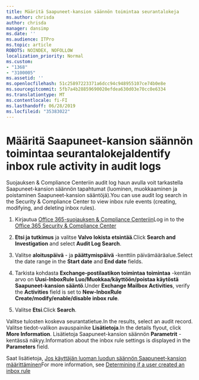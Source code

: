 ```yaml
---
title: Määritä Saapuneet-kansion säännön toimintaa seurantalokeja
ms.author: chrisda
author: chrisda
manager: dansimp
ms.date: ''
ms.audience: ITPro
ms.topic: article
ROBOTS: NOINDEX, NOFOLLOW
localization_priority: Normal
ms.custom:
- "1368"
- "3100005"
ms.assetid: ''
ms.openlocfilehash: 51c25897223371a6dcc94c948955107ce74b0e8e
ms.sourcegitcommit: 5fb7a4b28859690020efdea630d03e70cc0e6334
ms.translationtype: MT
ms.contentlocale: fi-FI
ms.lasthandoff: 06/28/2019
ms.locfileid: "35383022"
---
```

# <a name="identify-inbox-rule-activity-in-audit-logs"></a><span data-ttu-id="0dc1c-102">Määritä Saapuneet-kansion säännön toimintaa seurantalokeja</span><span class="sxs-lookup"><span data-stu-id="0dc1c-102">Identify inbox rule activity in audit logs</span></span>

<span data-ttu-id="0dc1c-103">Suojauksen & Compliance Centeriin audit log haun avulla voit tarkastella Saapuneet-kansion säännön tapahtumat (luominen, muokkaaminen ja poistaminen Saapuneet-kansion sääntöjä).</span><span class="sxs-lookup"><span data-stu-id="0dc1c-103">You can use audit log search in the Security & Compliance Center to view inbox rule events (creating, modifying, and deleting inbox rules).</span></span>

1. <span data-ttu-id="0dc1c-104">Kirjautua [Office 365-suojauksen & Compliance Centeriin](https://protection.office.com/)</span><span class="sxs-lookup"><span data-stu-id="0dc1c-104">Log in to the [Office 365 Security & Compliance Center](https://protection.office.com/)</span></span>

2. <span data-ttu-id="0dc1c-105">**Etsi ja tutkimus** ja valitse **Valvo lokista etsintää**.</span><span class="sxs-lookup"><span data-stu-id="0dc1c-105">Click **Search and Investigation** and select **Audit Log Search**.</span></span>

3. <span data-ttu-id="0dc1c-106">Valitse **aloituspäivä** - ja **päättymispäivä** -kenttiin päivämääräalue.</span><span class="sxs-lookup"><span data-stu-id="0dc1c-106">Select the date range in the **Start date** and **End date** fields.</span></span>

4. <span data-ttu-id="0dc1c-107">Tarkista kohdasta **Exchange-postilaatikon toimintaa** **toimintaa** -kentän arvo on **Uusi-InboxRule Luo/Muokkaa/käyttöön/poistaa käytöstä Saapuneet-kansion sääntö**.</span><span class="sxs-lookup"><span data-stu-id="0dc1c-107">Under **Exchange Mailbox Activities**, verify the **Activities** field is set to **New-InboxRule Create/modify/enable/disable inbox rule**.</span></span>

5. <span data-ttu-id="0dc1c-108">Valitse **Etsi**.</span><span class="sxs-lookup"><span data-stu-id="0dc1c-108">Click **Search**.</span></span>

<span data-ttu-id="0dc1c-109">Valitse tulosten koskeva seurantatietue.</span><span class="sxs-lookup"><span data-stu-id="0dc1c-109">In the results, select an audit record.</span></span> <span data-ttu-id="0dc1c-110">Valitse tiedot-valikon avauspainike **Lisätietoja**.</span><span class="sxs-lookup"><span data-stu-id="0dc1c-110">In the details flyout, click **More Information**.</span></span> <span data-ttu-id="0dc1c-111">Lisätietoja Saapuneet-kansion säännön **Parametrit** -kentässä näkyy.</span><span class="sxs-lookup"><span data-stu-id="0dc1c-111">Information about the inbox rule settings is displayed in the **Parameters** field.</span></span>

<span data-ttu-id="0dc1c-112">Saat lisätietoja, [Jos käyttäjän luoman luodun säännön Saapuneet-kansion määrittäminen](https://docs.microsoft.com//office365/securitycompliance/auditing-troubleshooting-scenarios#determining-if-a-user-created-an-inbox-rule)</span><span class="sxs-lookup"><span data-stu-id="0dc1c-112">For more information, see [Determining if a user created an inbox rule](https://docs.microsoft.com//office365/securitycompliance/auditing-troubleshooting-scenarios#determining-if-a-user-created-an-inbox-rule)</span></span>
